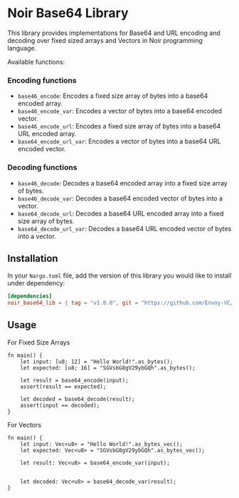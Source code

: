 # Noir Base64 Library

This library provides implementations for Base64 and URL encoding and decoding over fixed sized arrays and Vectors in Noir programming language.

Available functions:

### Encoding functions

- `base46_encode`: Encodes a fixed size array of bytes into a base64 encoded array.
- `base46_encode_var`: Encodes a vector of bytes into a base64 encoded vector.
- `base46_encode_url`: Encodes a fixed size array of bytes into a base64 URL encoded array.
- `base64_encode_url_var`: Encodes a vector of bytes into a base64 URL encoded vector.

### Decoding functions

- `base46_decode`: Decodes a base64 encoded array into a fixed size array of bytes.
- `base46_decode_var`: Decodes a base64 encoded vector of bytes into a vector.
- `base64_decode_url`: Decodes a base64 URL encoded array into a fixed size array of bytes.
- `base64_decode_url_var`: Decodes a base64 URL encoded vector of bytes into a vector.

## Installation

In your `Nargo.toml` file, add the version of this library you would like to install under dependency:

```toml
[dependencies]
noir_base64_lib = { tag = "v1.0.0", git = "https://github.com/Envoy-VC/noir_base64_lib" }
```

## Usage

For Fixed Size Arrays

```noir
fn main() {
    let input: [u8; 12] = "Hello World!".as_bytes();
    let expected: [u8; 16] = "SGVsbG8gV29ybGQh".as_bytes();

    let result = base64_encode(input);
    assert(result == expected);

    let decoded = base64_decode(result);
    assert(input == decoded);
}
```

For Vectors

```noir
fn main() {
    let input: Vec<u8> = "Hello World!".as_bytes_vec();
    let expected: Vec<u8> = "SGVsbG8gV29ybGQh".as_bytes_vec();

    let result: Vec<u8> = base64_encode_var(input);


    let decoded: Vec<u8> = base64_decode_var(result);
}
```
